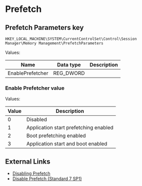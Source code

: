 # Prefetch

## Prefetch Parameters key

```
HKEY_LOCAL_MACHINE\SYSTEM\CurrentControlSet\Control\Session Manager\Memory Management\PrefetchParameters
```

Values:

Name | Data type | Description
--- | --- | ---
EnablePrefetcher | REG_DWORD |

### Enable Prefetcher value

Values:

Value | Description
--- | ---
0 | Disabled
1 | Application start prefetching enabled
2 | Boot prefetching enabled
3 | Application start and boot enabled

## External Links

* [Disabling Prefetch](https://docs.microsoft.com/en-us/previous-versions/windows/embedded/ms940847(v=winembedded.5))
* [Disable Prefetch (Standard 7 SP1)](https://docs.microsoft.com/en-us/previous-versions/windows/embedded/ff794503(v=winembedded.60))

